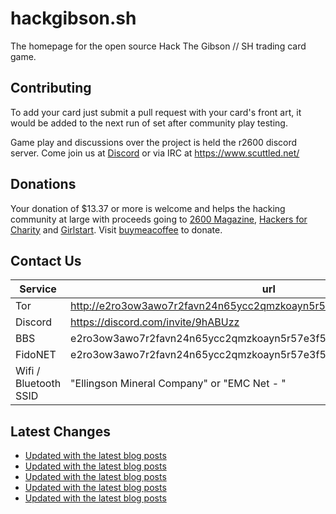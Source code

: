 # hackgibson.sh
The homepage for the open source Hack The Gibson // SH trading card game.


## Contributing

To add your card just submit a pull request with your card's front art, it would be added to the next run of set after community play testing.

Game play and discussions over the project is held the r2600 discord server. Come join us at [Discord](https://discord.com/invite/9hABUzz) or via IRC at https://www.scuttled.net/


## Donations

Your donation of $13.37 or more is welcome and helps the hacking community at large with proceeds going to [2600 Magazine](https://2600.com/), [Hackers for Charity](https://hackersforcharity.org) and [Girlstart](https://girlstart.org).  Visit [buymeacoffee](https://www.buymeacoffee.com/hackgibson.sh) to donate.


## Contact Us

Service | url
-|-
Tor | http://e2ro3ow3awo7r2favn24n65ycc2qmzkoayn5r57e3f56nvjwdcgg32ad.onion
Discord | https://discord.com/invite/9hABUzz
BBS | e2ro3ow3awo7r2favn24n65ycc2qmzkoayn5r57e3f56nvjwdcgg32ad.onion:23
FidoNET | e2ro3ow3awo7r2favn24n65ycc2qmzkoayn5r57e3f56nvjwdcgg32ad.onion:24554
Wifi / Bluetooth SSID | "Ellingson Mineral Company" or "EMC Net - <fidonet address>"

## Latest Changes
<!-- BLOG-POST-LIST:START -->
- [Updated with the latest blog posts](https://github.com/DFW2600/hackgibson.sh/commit/444d2373daf488c8f024723038f266f06ba1450b)
- [Updated with the latest blog posts](https://github.com/DFW2600/hackgibson.sh/commit/73efdbdb9ea79818e5232f709d9ad5bf5b1d8546)
- [Updated with the latest blog posts](https://github.com/DFW2600/hackgibson.sh/commit/631597baf037ad8435a954b6b24ff60f8bbb479d)
- [Updated with the latest blog posts](https://github.com/DFW2600/hackgibson.sh/commit/f011f15776377e6e87d26c1e9d284806c14d68c7)
- [Updated with the latest blog posts](https://github.com/DFW2600/hackgibson.sh/commit/4d02c95eaf1a6f178ce5c894d8619ec1a6c0b8c5)
<!-- BLOG-POST-LIST:END -->
